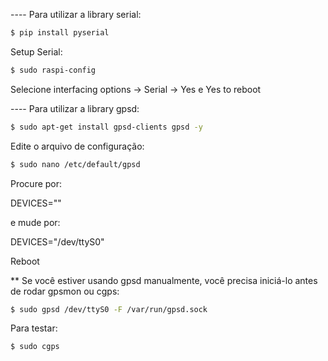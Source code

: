 ---- Para utilizar a library serial:

```bash
$ pip install pyserial
```

Setup Serial:

```bash
$ sudo raspi-config
```

Selecione interfacing options -> Serial -> Yes e Yes to reboot 

---- Para utilizar a library gpsd:

```bash
$ sudo apt-get install gpsd-clients gpsd -y
```

Edite o arquivo de configuração:


```bash
$ sudo nano /etc/default/gpsd
```

Procure por:

DEVICES=""

e mude por:

DEVICES="/dev/ttyS0" 

Reboot

** Se você estiver usando gpsd manualmente, você precisa iniciá-lo antes de rodar gpsmon ou cgps:

```bash
$ sudo gpsd /dev/ttyS0 -F /var/run/gpsd.sock
```

Para testar:

```bash
$ sudo cgps
```
